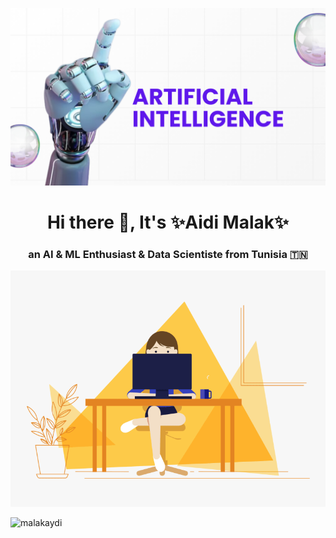<p align="center">
  <a href="https://rishavchanda.io">
    <img src="https://github.com/malakaydi/malakaydi/blob/main/banner.png" alt="Header Image">
  </a>
</p>

<h1 align="center">Hi there 👋, It's ✨Aidi Malak✨</h1>
<h3 align="center">an AI & ML Enthusiast & Data Scientiste from Tunisia 🇹🇳</h3>

<p align="center">
  <a href="https://rishavchanda.io">
    <img src="https://github.com/malakaydi/malakaydi/blob/main/programmer.gif" alt="Header Image">
  </a>
</p>


<p align="left"> <img src="https://komarev.com/ghpvc/?username=malakaydi&label=Profile%20views&color=0e75b6&style=flat" alt="malakaydi" /> </p>

